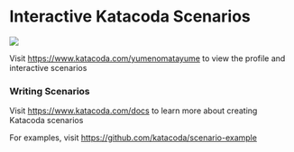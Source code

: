 # Interactive Katacoda Scenarios

[![](http://shields.katacoda.com/katacoda/yumenomatayume/count.svg)](https://www.katacoda.com/yumenomatayume "Get your profile on Katacoda.com")

Visit https://www.katacoda.com/yumenomatayume to view the profile and interactive scenarios

### Writing Scenarios
Visit https://www.katacoda.com/docs to learn more about creating Katacoda scenarios

For examples, visit https://github.com/katacoda/scenario-example
